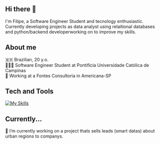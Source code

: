 ## Hi there 👋

I'm Filipe, a Software Engineer Student and tecnology enthusiastic. Currently developing projects as data analyst using relaitional databases and python/backend developerworking on to improve my skills.

## About me

🇧🇷 Brazilian, 20 y.o.  
👨🏻‍🎓 Software Engineer Student at Pontifícia Universidade Católica de Campinas  
🏢 Working at a Fontes Consultoria in Americana-SP 

## Tech and Tools

[![My Skills](https://skillicons.dev/icons?i=java,spring,python,js,ts,nodejs,azure,nextjs,html,css,gcp,postman,docker,kotlin,postgres,mysql,mongo,linux,firebase&perline=13)](https://skillicons.dev)

## Currently...
🔭 I’m currently working on a project thats sells leads (smart datas) about urban regions to companys.
<!--
**filipedmtm/filipedmtm** is a ✨ _special_ ✨ repository because its `README.md` (this file) appears on your GitHub profile.

Here are some ideas to get you started:

- 🔭 I’m currently working on ...
- 🌱 I’m currently learning ...
- 👯 I’m looking to collaborate on ...
- 🤔 I’m looking for help with ...
- 💬 Ask me about ...
- 📫 How to reach me: ...
- 😄 Pronouns: ...
- ⚡ Fun fact: ...
-->
